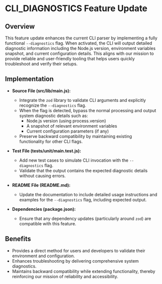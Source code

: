 # CLI_DIAGNOSTICS Feature Update

## Overview
This feature update enhances the current CLI parser by implementing a fully functional `--diagnostics` flag. When activated, the CLI will output detailed diagnostic information including the Node.js version, environment variables snapshot, and current configuration details. This aligns with our mission to provide reliable and user-friendly tooling that helps users quickly troubleshoot and verify their setups.

## Implementation
- **Source File (src/lib/main.js):**
  - Integrate the `zod` library to validate CLI arguments and explicitly recognize the `--diagnostics` flag.
  - When the flag is detected, bypass the normal processing and output system diagnostic details such as:
    - Node.js version (using process.version)
    - A snapshot of relevant environment variables
    - Current configuration parameters (if any)
  - Preserve backward compatibility by maintaining existing functionality for other CLI flags.

- **Test File (tests/unit/main.test.js):**
  - Add new test cases to simulate CLI invocation with the `--diagnostics` flag.
  - Validate that the output contains the expected diagnostic details without causing errors.

- **README File (README.md):**
  - Update the documentation to include detailed usage instructions and examples for the `--diagnostics` flag, including expected output.

- **Dependencies (package.json):**
  - Ensure that any dependency updates (particularly around `zod`) are compatible with this feature.

## Benefits
- Provides a direct method for users and developers to validate their environment and configuration.
- Enhances troubleshooting by delivering comprehensive system diagnostics.
- Maintains backward compatibility while extending functionality, thereby reinforcing our mission of reliability and accessibility.
